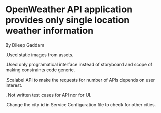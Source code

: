 #  OpenWeather API application provides only single location weather information

By Dileep Gaddam

.Used static images from assets.

.Used only programatical interface instead of storyboard and scope of making constraints code generic.

.Scalabel API to make the requests for number of APIs depends on user interest.

. Not written test cases for API nor for UI.

.Change the city id in Service Configuration file to check for other cities.
